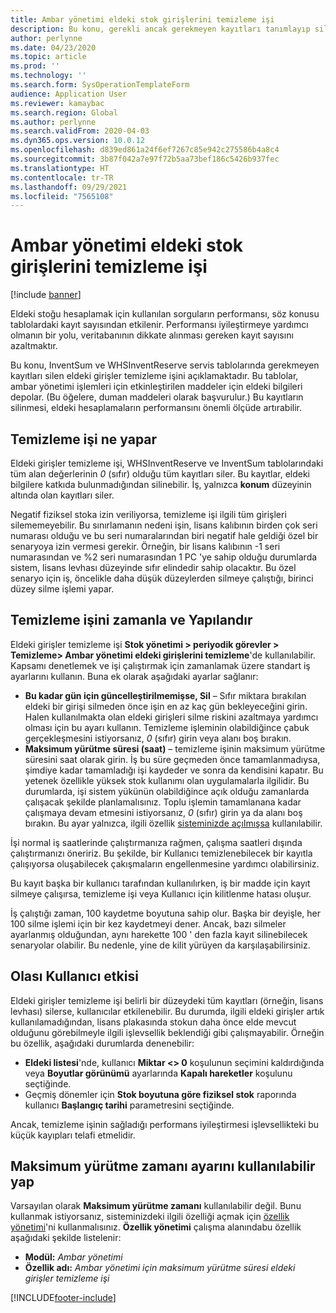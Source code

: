 ```yaml
---
title: Ambar yönetimi eldeki stok girişlerini temizleme işi
description: Bu konu, gerekli ancak gerekmeyen kayıtları tanımlayıp silerek sistem performansının artırılmasına yardımcı olan eldeki girişler temizleme işini açıklamaktadır.
author: perlynne
ms.date: 04/23/2020
ms.topic: article
ms.prod: ''
ms.technology: ''
ms.search.form: SysOperationTemplateForm
audience: Application User
ms.reviewer: kamaybac
ms.search.region: Global
ms.author: perlynne
ms.search.validFrom: 2020-04-03
ms.dyn365.ops.version: 10.0.12
ms.openlocfilehash: d839ed861a24f6ef7267c85e942c275586b4a8c4
ms.sourcegitcommit: 3b87f042a7e97f72b5aa73bef186c5426b937fec
ms.translationtype: HT
ms.contentlocale: tr-TR
ms.lasthandoff: 09/29/2021
ms.locfileid: "7565108"
---
```

# <a name="warehouse-management-on-hand-entries-cleanup-job"></a>Ambar yönetimi eldeki stok girişlerini temizleme işi

[!include [banner](../includes/banner.md)]

Eldeki stoğu hesaplamak için kullanılan sorguların performansı, söz konusu tablolardaki kayıt sayısından etkilenir. Performansı iyileştirmeye yardımcı olmanın bir yolu, veritabanının dikkate alınması gereken kayıt sayısını azaltmaktır.

Bu konu, InventSum ve WHSInventReserve servis tablolarında gerekmeyen kayıtları silen eldeki girişler temizleme işini açıklamaktadır. Bu tablolar, ambar yönetimi işlemleri için etkinleştirilen maddeler için eldeki bilgileri depolar. (Bu öğelere, duman maddeleri olarak başvurulur.) Bu kayıtların silinmesi, eldeki hesaplamaların performansını önemli ölçüde artırabilir.

## <a name="what-the-cleanup-job-does"></a>Temizleme işi ne yapar

Eldeki girişler temizleme işi, WHSInventReserve ve InventSum tablolarındaki tüm alan değerlerinin *0* (sıfır) olduğu tüm kayıtları siler. Bu kayıtlar, eldeki bilgilere katkıda bulunmadığından silinebilir. İş, yalnızca **konum** düzeyinin altında olan kayıtları siler.

Negatif fiziksel stoka izin veriliyorsa, temizleme işi ilgili tüm girişleri silememeyebilir. Bu sınırlamanın nedeni işin, lisans kalıbının birden çok seri numarası olduğu ve bu seri numaralarından biri negatif hale geldiği özel bir senaryoya izin vermesi gerekir. Örneğin, bir lisans kalıbının -1 seri numarasından ve %2 seri numarasından 1 PC 'ye sahip olduğu durumlarda sistem, lisans levhası düzeyinde sıfır elindedir sahip olacaktır. Bu özel senaryo için iş, öncelikle daha düşük düzeylerden silmeye çalıştığı, birinci düzey silme işlemi yapar.

## <a name="schedule-and-configure-the-cleanup-job"></a>Temizleme işini zamanla ve Yapılandır

Eldeki girişler temizleme işi **Stok yönetimi \> periyodik görevler \> Temizleme\> Ambar yönetimi eldeki girişlerini temizleme**'de kullanılabilir. Kapsamı denetlemek ve işi çalıştırmak için zamanlamak üzere standart iş ayarlarını kullanın. Buna ek olarak aşağıdaki ayarlar sağlanır:

- **Bu kadar gün için güncelleştirilmemişse, Sil** – Sıfır miktara bırakılan eldeki bir girişi silmeden önce işin en az kaç gün bekleyeceğini girin. Halen kullanılmakta olan eldeki girişleri silme riskini azaltmaya yardımcı olması için bu ayarı kullanın. Temizleme işleminin olabildiğince çabuk gerçekleşmesini istiyorsanız, *0* (sıfır) girin veya alanı boş bırakın.
- **Maksimum yürütme süresi (saat)** – temizleme işinin maksimum yürütme süresini saat olarak girin. İş bu süre geçmeden önce tamamlanmadıysa, şimdiye kadar tamamladığı işi kaydeder ve sonra da kendisini kapatır. Bu yetenek özellikle yüksek stok kullanımı olan uygulamalarla ilgilidir. Bu durumlarda, işi sistem yükünün olabildiğince açık olduğu zamanlarda çalışacak şekilde planlamalısınız. Toplu işlemin tamamlanana kadar çalışmaya devam etmesini istiyorsanız, *0* (sıfır) girin ya da alanı boş bırakın. Bu ayar yalnızca, ilgili özellik [sisteminizde açılmışsa](#max-execution-time) kullanılabilir.

İşi normal iş saatlerinde çalıştırmanıza rağmen, çalışma saatleri dışında çalıştırmanızı öneririz. Bu şekilde, bir Kullanıcı temizlenebilecek bir kayıtla çalışıyorsa oluşabilecek çakışmaların engellenmesine yardımcı olabilirsiniz.

Bu kayıt başka bir kullanıcı tarafından kullanılırken, iş bir madde için kayıt silmeye çalışırsa, temizleme işi veya Kullanıcı için kilitlenme hatası oluşur.

İş çalıştığı zaman, 100 kaydetme boyutuna sahip olur. Başka bir deyişle, her 100 silme işlemi için bir kez kaydetmeyi dener. Ancak, bazı silmeler ayarlanmış olduğundan, aynı harekette 100 ' den fazla kayıt silinebilecek senaryolar olabilir. Bu nedenle, yine de kilit yürüyen da karşılaşabilirsiniz.

## <a name="possible-user-impact"></a>Olası Kullanıcı etkisi

Eldeki girişler temizleme işi belirli bir düzeydeki tüm kayıtları (örneğin, lisans levhası) silerse, kullanıcılar etkilenebilir. Bu durumda, ilgili eldeki girişler artık kullanılamadığından, lisans plakasında stokun daha önce elde mevcut olduğunu görebilmeyle ilgili işlevsellik beklendiği gibi çalışmayabilir. Örneğin bu özellik, aşağıdaki durumlarda denenebilir:

- **Eldeki listesi**'nde, kullanıcı **Miktar \<\> 0** koşulunun seçimini kaldırdığında veya **Boyutlar görünümü** ayarlarında **Kapalı hareketler** koşulunu seçtiğinde.
- Geçmiş dönemler için **Stok boyutuna göre fiziksel stok** raporında kullanıcı **Başlangıç tarihi** parametresini seçtiğinde.

Ancak, temizleme işinin sağladığı performans iyileştirmesi işlevsellikteki bu küçük kayıpları telafi etmelidir.

## <a name="make-the-maximum-execution-time-setting-available"></a><a name="max-execution-time"></a>Maksimum yürütme zamanı ayarını kullanılabilir yap

Varsayılan olarak **Maksimum yürütme zamanı** kullanılabilir değil. Bunu kullanmak istiyorsanız, sisteminizdeki ilgili özelliği açmak için [özellik yönetimi](../../fin-ops-core/fin-ops/get-started/feature-management/feature-management-overview.md)'ni kullanmalısınız. **Özellik yönetimi** çalışma alanındabu özellik aşağıdaki şekilde listelenir:

- **Modül:** *Ambar yönetimi*
- **Özellik adı:** *Ambar yönetimi için maksimum yürütme süresi eldeki girişler temizleme işi*


[!INCLUDE[footer-include](../../includes/footer-banner.md)]